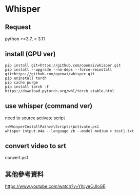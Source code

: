 # Whisper

## Request
python  >=3.7, < 3.11

## install (GPU ver)
```
pip install git+https://github.com/openai/whisper.git 
pip install --upgrade --no-deps --force-reinstall git+https://github.com/openai/whisper.git
pip uninstall torch
pip cache purge
pip install torch -f https://download.pytorch.org/whl/torch_stable.html
```

## use whisper (command ver)
need to source activate script

```
<<WhisperInstallPath>>\Scripts\Activate.ps1
whisper intput.m4a --language zh --model medium > test1.txt
```

## convert video to srt
convert.ps1

## 其他參考資料
https://www.youtube.com/watch?v=YhLyeOJIoGE
